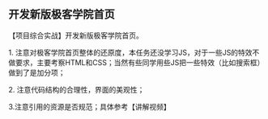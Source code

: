 <h2>开发新版极客学院首页</h2>
<p>【项目综合实战】开发新版极客学院首页。</p>
<p>1. 注意对极客学院首页整体的还原度，本任务还没学习JS，对于一些JS的特效不做要求，主要考察HTML和CSS；当然有些同学用些JS把一些特效（比如搜索框）做到了是加分项；</p>
<p>2. 注意代码结构的合理性，界面的美观性；</p>
<p>3.注意引用的资源是否规范；具体参考【讲解视频】</p>

